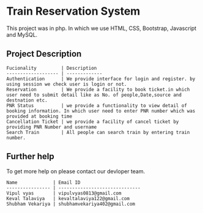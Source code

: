# Train Reservation System

This project was in php. In which we use HTML, CSS, Bootstrap, Javascript and MySQL.

## Project Description

	Fucionality         | Description
	------------------- | -------------
	Authentication      | We provide interface for login and register. by using session we check user is login or not.
	Reservation  	    | We provide a facility to book ticket.in which user need to submit detail like as No. of people,Date,source and destnation etc.
	PNR Status          | we provide a functionality to view detail of booking information. In which user need to enter PNR number which was provided at booking time 
	Cancellation Ticket | we provide a facility of cancel ticket by providing PNR Number and username
	Search Train        | All people can search train by entering train number.

## Further help

To get more help on please contact our devloper team.
	
	Name             | Email ID
	---------------- | ------------------------------
	Vipul vyas       | vipulvyas0813@gmail.com
	Keval Talaviya   | kevaltalaviya122@gmail.com
	Shubham Vekariya | shubhamvekariya402@gmail.com
